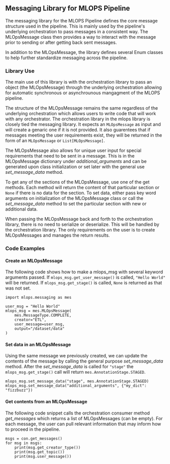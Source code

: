 ## Messaging Library for MLOPS Pipeline

The messaging library for the MLOPS Pipeline defines the core message structure used in the pipeline. This is mainly used by the pipeline's underlying orchestration to pass messages in a consistent way. The MLOpsMessage class then provides a way to interact with the message prior to sending or after getting back sent messages. 

In addition to the MLOpsMessage, the library defines several Enum classes to help further standardize messaging across the pipeline.

### Library Use

The main use of this library is with the orchestration library to pass an object (the MLOpsMessage) through the underlying orchestration allowing for automatic synchronous or asynchrounous mangagment of the MLOPS pipeline.

The structure of the MLOpsMessage remains the same regardless of the underlying orchestration which allows users to write code that will work with any orchestrator. The orchestration library in the mlops library is closely tied the messaging library. It expects an `MLOpsMessage` as input and will create a genaric one if it is not provided. It also guarentees that if messages meeting the user requirements exist, they will be returned in the form of an `MLOpsMessage` or `List[MLOpsMessage]`. 

The MLOpsMessage also allows for unique user input for special requirements that need to be sent in a message. This is in the MLOpsMessage dictionary under *additional_arguments* and can be generated upon class initialization or set later with the general use *set_message_data* method.

To get any of the sections of the MLOpsMessage, use one of the get methods. Each method will return the content of that particular section or `None` if there is no data for the section. To set data, either pass key word arguments on initialization of the MLOpsMessage class or call the *set_message_data* method to set the particular section with new or additional data.

When passing the MLOpsMessage back and forth to the orchestration library, there is no need to serialize or deserialize. This will be handled by the orchestration library. The only requirements on the user is to create MLOpsMessages and manages the return results.

### Code Examples

#### Create an MLOpsMessage

The following code shows how to make a mlops_msg with several keyword arguments passed. If `mlops_msg.get_user_message()` is called, `"Hello World"` will be returned. If `mlops_msg.get_stage()` is called, `None` is returned as that was not set.

```
import mlops.messaging as mes

user_msg = "Hello World"
mlops_msg = mes.MLOpsMessage(
    mes.MessageType.COMPLETE,
    creator="ETL",
    user_message=user_msg,
    output="/dataset/data"
)
```

#### Set data in an MLOpsMessage

Using the same message we previously created, we can update the contents of the message by calling the general purpose *set_message_data* method. After the *set_message_data* is called for `"stage"` the `mlops_msg.get_stage()` call will return `mes.AnnotationStage.STAGED`.

```
mlops_msg.set_message_data("stage", mes.AnnotationStage.STAGED)
mlops_msg.set_message_data("additional_arguments", {"my_dict": "fizzbuzz"})
```

#### Get contents from an MLOpsMessage

The following code snippet calls the orchestration consumer method *get_messages* which returns a list of MLOpsMessages (can be empty). For each message, the user can pull relevant information that may inform how to proceed in the pipeline.

```
msgs = con.get_messages()
for msg in msgs:
    print(msg.get_creator_type())
    print(msg.get_topic())
    print(msg.user_message())
```